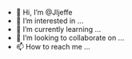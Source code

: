 - 👋 Hi, I’m @Jljeffe
- 👀 I’m interested in ...
- 🌱 I’m currently learning ...
- 💞️ I’m looking to collaborate on ...
- 📫 How to reach me ...

<!---
Jljeffe/Jljeffe is a ✨ special ✨ repository because its `README.md` (this file) appears on your GitHub profile.
You can click the Preview link to take a look at your changes.
--->
